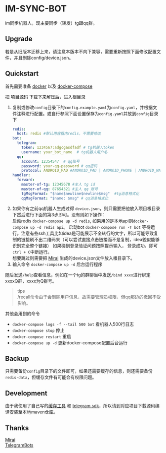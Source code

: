# IM-SYNC-BOT

im同步机器人，现主要同步（转发）tg跟qq群。

## Upgrade

若是从旧版本迁移上来，请注意本版本不向下兼容，需要重新按照下面修改配置文件，并且删除config/device.json。

## Quickstart

首先需要准备 [docker](https://docs.docker.com/get-docker/) 以及 [docker-compose](https://docs.docker.com/compose/install/)

把 [项目源码](https://github.com/KurenaiRyu/im-sync-bot/releases) 下载下来解压后，进入根目录

1. 复制或修改`config`目录下的`config.example.yaml`为`config.yaml`，并根据文件注释进行配置。或自行参照下面设置保存为`config.yaml`并放到`config`目录下
    ```yaml
    redis:
      host: redis #默认用容器内redis，不需要修改
    bot:
      telegram:
        token: 1234567:adgcgasdfadf # tg机器人token
        username: your_bot_name  # tg机器人用户名
      qq:
        account: 12354547  # qq账号
        password: your-qq-password # qq密码
        protocol: ANDROID_PAD #ANDROID_PAD | ANDROID_PHONE | ANDROID_WATCH
    handler:
      forward:
        master-of-tg: 12345678 #主人 tg id
        master-of-qq: 87654321 #主人 qq 账号
        tgMsgFormat: "$name$newline$newline$msg"  #tg消息格式化
        qqMsgFormat: "$name: $msg" # qq消息格式化
    ```
2. 如果你有之前qq机器人生成过得 `device.json`，则只需要把他放入项目根目录下然后进行下面的第3步即可。没有则如下操作：  
   启动redis `docker-compose up -d redis`, 如果用的是本地api则`docker-compose up -d redis api`。
   启动bot `docker-compose run -T bot` 等待运行。注意有些ssh工具比如idea是可能展示不全转行的文字，所以可能导致复制的链接刷不出二维码来（可以尝试直接点击链接而不是复制，idea貌似能够识别完全整个链接）
   如果碰到登录验证问题按照提示输入， 登录成功，即可`ctrl + C`中断运行。  
   想要跳过则需要把 [Mirai](https://github.com/mamoe/mirai) 生成的device.json文件放入根目录下。
3. 输入命令 `docker-compose up -d` 后台运行程序

随后发送`/help`查看信息，例如在一个tg的群聊当中发送`/bind xxxx`进行绑定xxxxQ群，xxxx为Q群号。
> tips  
> /recall命令由于会删除用户信息，故需要管理员权限，但qq那边的撤回不受影响。

其他会用到的命令

- `docker-compose logs -f --tail 500 bot` 看机器人500行日志
- `docker-compose stop` 停止
- `docker-compose restart` 重启
- `docker-compose up -d` 更新docker-compose配置后台运行

## Backup

只需要备份`config`目录下的文件即可，如果还需要缓存的信息，则还需要备份`redis-data`，但缓存文件有可能会有权限问题。

## Development

由于我使用了自己写的[缓存工具](https://github.com/KurenaiRyu/simple-cache.git) 和 [telegram sdk](https://github.com/KurenaiRyu/tdlight-sdk)，所以请到对应项目下载源码编译安装至本地maven仓库。

## Thanks

[Mirai](https://github.com/mamoe/mirai)  
[TelegramBots](https://github.com/rubenlagus/TelegramBots)  